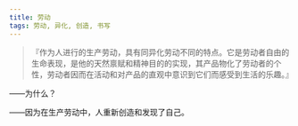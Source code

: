 ```yaml
---
title: 劳动
tags: 劳动, 异化, 创造, 书写
---
```



> 『作为人进行的生产劳动，具有同异化劳动不同的特点。它是劳动者自由的生命表现，是他的天然禀赋和精神目的的实现，其产品物化了劳动者的个性，劳动者因而在活动和对产品的直观中意识到它们而感受到生活的乐趣。』

——为什么？

——因为在生产劳动中，人重新创造和发现了自己。

